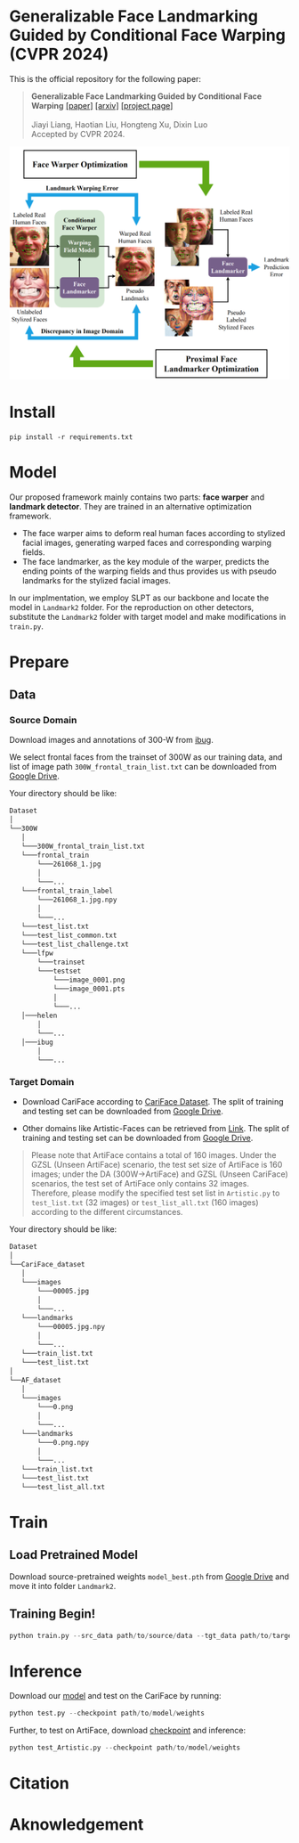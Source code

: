 # Generalizable Face Landmarking Guided by Conditional Face Warping (CVPR 2024)
This is the official repository for the following paper:

>**Generalizable Face Landmarking Guided by Conditional Face Warping**  [[paper]]([https://openreview.net/pdf?id=wB2R7QQncw](https://openaccess.thecvf.com/content/CVPR2024/html/Liang_Generalizable_Face_Landmarking_Guided_by_Conditional_Face_Warping_CVPR_2024_paper.html)) [[arxiv]](https://arxiv.org/abs/2404.12322) [[project page]](https://plustwo0.github.io/project-face-landmarker/)<br>
 <br>Jiayi Liang, Haotian Liu, Hongteng Xu, Dixin Luo<br>
 Accepted by CVPR 2024.


![Scheme](/assets/scheme.png "Learning Scheme")

# Install

```commandline
pip install -r requirements.txt
```

# Model
Our proposed framework mainly contains two parts: **face warper** and **landmark detector**. 
They are trained in an alternative optimization framework. 
- The face warper aims to deform real human faces according to stylized facial images, generating warped faces and corresponding warping fields. 
- The face landmarker, as the key module of the warper, predicts the ending points of the warping fields and thus provides us with pseudo landmarks for the stylized facial images. 

In our implmentation, we employ SLPT as our backbone and locate the model in ```Landmark2``` folder. 
For the reproduction on other detectors, substitute the ```Landmark2``` folder with target model and make modifications in ```train.py```.

# Prepare

## Data


### Source Domain
Download images and annotations of 300-W from [ibug](https://ibug.doc.ic.ac.uk/resources/300-W/).

We select frontal faces from the trainset of 300W as our training data, and list of image path ```300W_frontal_train_list.txt``` can be downloaded from [Google Drive](https://drive.google.com/drive/folders/1LPYKxb2e-7a7Ovy2tPBPKad74HxxGZRG?usp=sharing).

Your directory should be like:
   ```
   Dataset
   │
   └──300W
      │
      └───300W_frontal_train_list.txt
      └───frontal_train
          └───261068_1.jpg
          │
          └───...
      └───frontal_train_label
          └───261068_1.jpg.npy
          │
          └───...
      └───test_list.txt
      └───test_list_common.txt
      └───test_list_challenge.txt
      └───lfpw
          └───trainset
          └───testset
              └───image_0001.png
              └───image_0001.pts
              │
              └───...
      │───helen
          │
          └───...
      │───ibug
          │
          └───...

   ```

### Target Domain
- Download CariFace according to [CariFace Dataset](https://github.com/Juyong/CaricatureFace).
The split of training and testing set can be downloaded from [Google Drive](https://drive.google.com/drive/folders/1_oQhYCOJastWGhy6tFDUEivgj5GMLUCe?usp=sharing).

- Other domains like Artistic-Faces can be retrieved from [Link](https://github.com/papulke/face-of-art). 
The split of training and testing set can be downloaded from [Google Drive](https://drive.google.com/drive/folders/1XN8_DfrbT7rfWbxx0oHpzqXOpGPCWcn7?usp=sharing).
> Please note that ArtiFace contains a total of 160 images. Under the GZSL (Unseen ArtiFace) scenario, the test set size of ArtiFace is 160 images; under the DA (300W->ArtiFace) and GZSL (Unseen CariFace) scenarios, the test set of ArtiFace only contains 32 images. <br> Therefore, please modify the specified test set list in ```Artistic.py``` to ```test_list.txt``` (32 images) or ```test_list_all.txt``` (160 images) according to the different circumstances.

Your directory should be like:
   ```
   Dataset
   │
   └──CariFace_dataset
      │
      └───images
          └───00005.jpg
          │
          └───...
      └───landmarks
          └───00005.jpg.npy
          │
          └───...
      └───train_list.txt
      └───test_list.txt
   │
   └──AF_dataset
      │
      └───images
          └───0.png
          │
          └───...
      └───landmarks
          └───0.png.npy
          │
          └───...
      └───train_list.txt
      └───test_list.txt
      └───test_list_all.txt
   ```

# Train

## Load Pretrained Model
Download source-pretrained weights ```model_best.pth``` from [Google Drive](https://drive.google.com/drive/folders/1a-9oT2GB-IthCeJbnoLbn1kp7uJyzkMi?usp=sharing) and move it into folder ```Landmark2```.


## Training Begin!
 
```python
python train.py --src_data path/to/source/data --tgt_data path/to/target/data --pretrain_path path/to/pretrained/checkpoint
```


# Inference
Download our [model](https://drive.google.com/drive/folders/1a-9oT2GB-IthCeJbnoLbn1kp7uJyzkMi?usp=sharing) and test on the CariFace by running:
```python
python test.py --checkpoint path/to/model/weights
```

Further, to test on ArtiFace, download [checkpoint](https://drive.google.com/drive/folders/1a-9oT2GB-IthCeJbnoLbn1kp7uJyzkMi?usp=sharing) and inference:
```python
python test_Artistic.py --checkpoint path/to/model/weights
```

# Citation

# Aknowledgement
